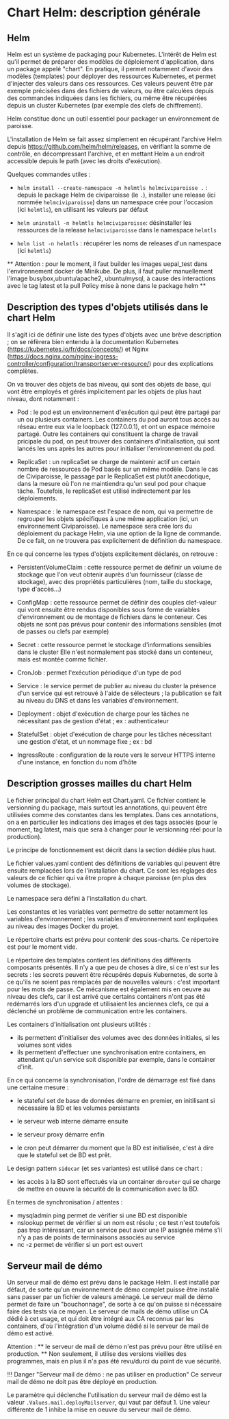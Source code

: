 # Chart Helm: description générale

## Helm

Helm est un système de packaging pour Kubernetes. L'intérêt de Helm est qu'il permet de préparer des modèles de déploiement d'application, dans un package appelé "chart". En pratique, il permet notamment d'avoir des modèles (templates) pour déployer des ressources Kubernetes, et permet d'injecter des valeurs dans ces ressources. Ces valeurs peuvent être par exemple précisées dans des fichiers de valeurs, ou être calculées depuis des commandes indiquées dans les fichiers, ou même être récupérées depuis un cluster Kubernetes (par exemple des clefs de chiffrement).

Helm constitue donc un outil essentiel pour packager un environnement de paroisse.

L'installation de Helm se fait assez simplement en récupérant l'archive Helm depuis <https://github.com/helm/helm/releases>, en vérifiant la somme de contrôle, en décompressant l'archive, et en mettant Helm a un endroit accessible depuis le path (avec les droits d'exécution).

Quelques commandes utiles : 

* `helm install --create-namespace -n helmtls helmciviparoisse .` : depuis le package Helm de civiparoisse (le `.`), installer une release (ici nommée `helmciviparoisse`) dans un namespace crée pour l'occasion (ici `helmtls`), en utilisant les valeurs par défaut

* `helm uninstall -n helmtls helmciviparoisse`: désinstaller les ressources de la release `helmciviparoisse` dans le namespace `helmtls`

* `helm list -n helmtls` : récupérer les noms de releases d'un namespace (ici `helmtls`)

** Attention : pour le moment, il faut builder les images uepal_test dans l'environnement docker de Minikube. De plus, il faut puller manuellement l'image busybox,ubuntu/apache2, ubuntu/mysql, à cause des interactions avec le tag latest et la pull Policy mise à none dans le package helm **

## Description des types d'objets utilisés dans le chart Helm
Il s'agit ici de définir une liste des types d'objets avec une brève description ; on se réfèrera bien entendu à la documentation Kubernetes (<https://kubernetes.io/fr/docs/concepts/>) et Nginx (<https://docs.nginx.com/nginx-ingress-controller/configuration/transportserver-resource/>) pour des explications complètes.

On va trouver des objets de bas niveau, qui sont des objets de base, qui vont être employés et gérés implicitement par les objets de plus haut niveau, dont notamment :

* Pod : le pod est un environnement d'exécution qui peut être partagé par un ou plusieurs containers. Les containers du pod auront tous accès au réseau entre eux via le loopback (127.0.0.1), et ont un espace mémoire partagé. Outre les containers qui constituent la charge de travail pricipale du pod, on peut trouver des containers d'initialisation, qui sont lancés les uns après les autres pour initialiser l'environnement du pod.

* ReplicaSet : un replicaSet se charge de maintenir actif un certain nombre de ressources de Pod basés sur un même modèle. Dans le cas de Civiparoisse, le passage par le ReplicaSet est plutôt anecdotique, dans la mesure où l'on ne maintiendra qu'un seul pod pour chaque tâche. Toutefois, le replicaSet est utilisé indirectement par les déploiements.

* Namespace : le namespace est l'espace de nom, qui va permettre de regrouper les objets spécifiques à une même application (ici, un environnement Civiparoisse). Le namespace sera crée lors du déploiement du package Helm, via une option de la ligne de commande. De ce fait, on ne trouvera pas explicitement de définition du namespace.

En ce qui concerne les types d'objets explicitement déclarés, on retrouve : 

* PersistentVolumeClaim : cette ressource permet de définir un volume de stockage que l'on veut obtenir auprès d'un fournisseur (classe de stockage), avec des propriétés particulières (nom, taille du stockage, type d'accès...)

* ConfigMap : cette ressource permet de définir des couples clef-valeur qui vont ensuite être rendus disponibles sous forme de variables d'environnement ou de montage de fichiers dans le conteneur. Ces objets ne sont pas prévus pour contenir des informations sensibles (mot de passes ou clefs par exemple)

* Secret : cette ressource permet le stockage d'informations sensibles dans le cluster Elle n'est normalement pas stocké dans un conteneur, mais est montée comme fichier.

* CronJob : permet l'exécution périodique d'un type de pod

* Service : le service permet de publier au niveau du cluster la présence d'un service qui est retrouvé à l'aide de sélecteurs ; la publication se fait au niveau du DNS et dans les variables d'environnement.

* Deployment : objet d'exécution de charge pour les tâches ne nécessitant pas de gestion d'état ; ex : authenticateur

* StatefulSet : objet d'exécution de charge pour les tâches nécessitant une gestion d'état, et un nommage fixe ; ex : bd

* IngressRoute : configuration de la route vers le serveur HTTPS interne d'une instance, en fonction du nom d'hôte



## Description grosses mailles du chart Helm

Le fichier principal du chart Helm est Chart.yaml. Ce fichier contient le versionning du package, mais surtout les annotations, qui peuvent être utilisées comme des constantes dans les templates. Dans ces annotations, on a en particulier les indications des images et des tags associés (pour le moment, tag latest, mais que sera à changer pour le versionning réel pour la production).

Le principe de fonctionnement est décrit dans la section dédiée plus haut.

Le fichier values.yaml contient des définitions de variables qui peuvent être ensuite remplacées lors de l'installation du chart. Ce sont les réglages des valeurs de ce fichier qui va être propre à chaque paroisse (en plus des volumes de stockage).

Le namespace sera défini à l'installation du chart.

Les constantes et les variables vont permettre de setter notamment les variables d'environnement ; les variables d'environnement sont expliquées au niveau des images Docker du projet.

Le répertoire charts est prévu pour contenir des sous-charts. Ce répertoire est pour le moment vide.

Le répertoire des templates contient les définitions des différents composants présentés. Il n'y a que peu de choses à dire, si ce n'est sur les secrets : les secrets peuvent être récupérés depuis Kubernetes, de sorte à ce qu'ils ne soient pas remplacés par de nouvelles valeurs : c'est important pour les mots de passe. Ce mécanisme est également mis en oeuvre au niveau des clefs, car il est arrivé que certains containers n'ont pas été redémarrés lors d'un upgrade et utilisaient les anciennes clefs, ce qui a déclenché un problème de communication entre les containers.

Les containers d'initialisation ont plusieurs utilités :

* ils permettent d'initialiser des volumes avec des données initiales, si les volumes sont vides
* ils permettent d'effectuer une synchronisation entre containers, en attendant qu'un service soit disponible par exemple, dans le container d'init.

En ce qui concerne la synchronisation, l'ordre de démarrage est fixé dans une certaine mesure : 

* le stateful set de base de données démarre en premier, en initilisant si nécessaire la BD et les volumes persistants
* le serveur web interne démarre ensuite
* le serveur proxy démarre enfin

* le cron peut démarrer du moment que la BD est initialisée, c'est à dire que le stateful set de BD est prêt.

Le design pattern `sidecar` (et ses variantes) est utilisé dans ce chart :

* les accès à la BD sont effectués via un container `dbrouter` qui se charge de mettre en oeuvre la sécurité de la communication avec la BD.

En termes de synchronisation / attentes :

* mysqladmin ping permet de vérifier si une BD est disponible
* nslookup permet de vérifier si un nom est résolu ; ce test n'est toutefois pas trop intéressant, car un service peut avoir une IP assignée même s'il n'y a pas de points de terminaisons associés au service
* nc -z permet de vérifier si un port est ouvert

## Serveur mail de démo

Un serveur mail de démo est prévu dans le package Helm. Il est installé par défaut, de sorte qu'un environnement de démo complet puisse être installé sans passer par un fichier de valeurs aménagé. Le serveur mail de démo permet de faire un "bouchonnage", de sorte à ce qu'on puisse si nécessaire faire des tests via ce moyen. Le serveur de mails de démo utilise un CA dédié à cet usage, et qui doit être intégré aux CA reconnus par les containers, d'où l'intégration d'un volume dédié si le serveur de mail de démo est activé.

Attention : ** le serveur de mail de démo n'est pas prévu pour être utilisé en production. ** Non seulement, il utilise des versions vieilles des programmes, mais en plus il n'a pas été revu/durci du point de vue sécurité.

!!! Danger "Serveur mail de démo : ne pas utiliser en production"
    Ce serveur mail de démo ne doit pas être déployé en production.


Le paramètre qui déclenche l'utilisation du serveur mail de démo est la valeur `.Values.mail.deployMailserver`, qui vaut par défaut 1. Une valeur différente de 1 inhibe la mise en oeuvre du serveur mail de démo.
